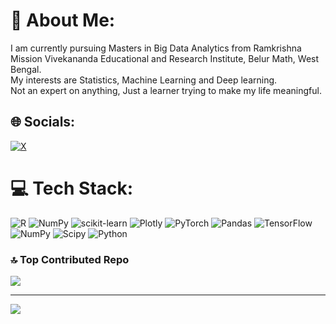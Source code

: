 # 💫 About Me:
I am currently pursuing Masters in Big Data Analytics from Ramkrishna Mission Vivekananda Educational and Research Institute, Belur Math, West Bengal.<br>My interests are Statistics, Machine Learning and Deep learning.<br>Not an expert on anything, Just a learner trying to make my life meaningful. 


## 🌐 Socials:
[![X](https://img.shields.io/badge/X-black.svg?logo=X&logoColor=white)](https://x.com/@SamSri72) 

# 💻 Tech Stack:
![R](https://img.shields.io/badge/r-%23276DC3.svg?style=for-the-badge&logo=r&logoColor=white) ![NumPy](https://img.shields.io/badge/numpy-%23013243.svg?style=for-the-badge&logo=numpy&logoColor=white) ![scikit-learn](https://img.shields.io/badge/scikit--learn-%23F7931E.svg?style=for-the-badge&logo=scikit-learn&logoColor=white) ![Plotly](https://img.shields.io/badge/Plotly-%233F4F75.svg?style=for-the-badge&logo=plotly&logoColor=white) ![PyTorch](https://img.shields.io/badge/PyTorch-%23EE4C2C.svg?style=for-the-badge&logo=PyTorch&logoColor=white) ![Pandas](https://img.shields.io/badge/pandas-%23150458.svg?style=for-the-badge&logo=pandas&logoColor=white) ![TensorFlow](https://img.shields.io/badge/TensorFlow-%23FF6F00.svg?style=for-the-badge&logo=TensorFlow&logoColor=white) ![NumPy](https://img.shields.io/badge/numpy-%23013243.svg?style=for-the-badge&logo=numpy&logoColor=white) ![Scipy](https://img.shields.io/badge/SciPy-%230C55A5.svg?style=for-the-badge&logo=scipy&logoColor=%white) ![Python](https://img.shields.io/badge/python-3670A0?style=for-the-badge&logo=python&logoColor=ffdd54)


### 🔝 Top Contributed Repo
![](https://github-contributor-stats.vercel.app/api?username=SameerSri72&limit=5&theme=dark&combine_all_yearly_contributions=true)

---
[![](https://visitcount.itsvg.in/api?id=SameerSri72&icon=0&color=0)](https://visitcount.itsvg.in)

<!-- Proudly created with GPRM ( https://gprm.itsvg.in ) -->
